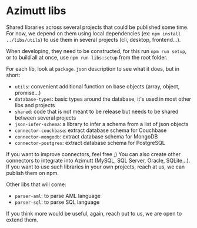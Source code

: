 # Azimutt libs

Shared libraries across several projects that could be published some time.
For now, we depend on them using local dependencies (ex: `npm install ../libs/utils`) to use them in several projects (cli, desktop, frontend...).

When developing, they need to be constructed, for this run `npm run setup`, or to build all at once, use `npm run libs:setup` from the root folder.

For each lib, look at `package.json` description to see what it does, but in short:

- `utils`: convenient additional function on base objects (array, object, promise...)
- `database-types`: basic types around the database, it's used in most other libs and projects
- `shared`: code that is not meant to be release but needs to be shared between several projects
- `json-infer-schema`: a library to infer a schema from a list of json objects
- `connector-couchbase`: extract database schema for Couchbase
- `connector-mongodb`: extract database schema for MongoDB
- `connector-postgres`: extract database schema for PostgreSQL

If you want to improve connectors, feel free ;)
You can also create other connectors to integrate into Azimutt (MySQL, SQL Server, Oracle, SQLite...).
If you want to use such libraries in your own projects, reach at us, we can publish them on npm.

Other libs that will come:

- `parser-aml`: to parse AML language
- `parser-sql`: to parse SQL language

If you think more would be useful, again, reach out to us, we are open to extend them.
